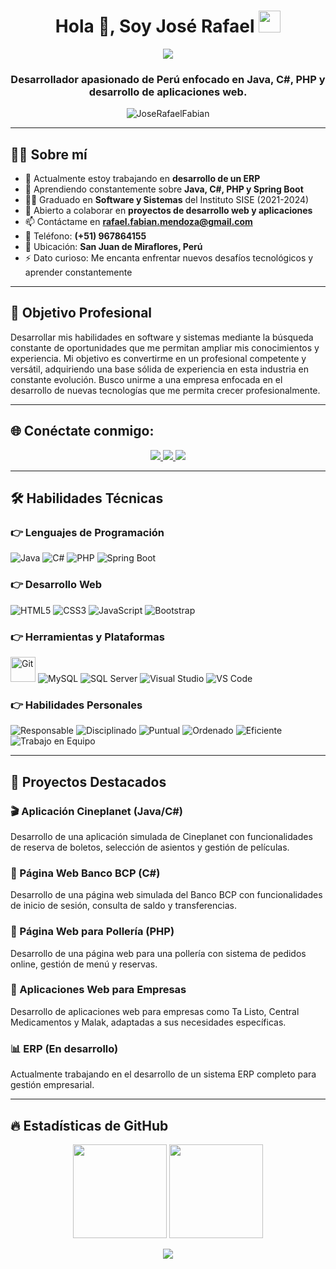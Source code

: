 <h1 align="center">Hola 👋, Soy José Rafael <img height="35" src="https://media.giphy.com/media/hvRJCLFzcasrR4ia7z/giphy.gif"></h1>
<p align="center">
  <a href="https://github.com/DenverCoder1/readme-typing-svg">
    <img src="https://readme-typing-svg.herokuapp.com?lines=Desarrollador+de+Software;Especialista+en+Java+y+C%23;Creador+de+Aplicaciones+Web;Siempre+Aprendiendo&center=true&width=500&height=50">
  </a>
</p>

<h3 align="center">Desarrollador apasionado de Perú enfocado en Java, C#, PHP y desarrollo de aplicaciones web.</h3>

<p align="center"> 
  <img src="https://komarev.com/ghpvc/?username=JoseRafaelFabian&label=Visitas%20al%20perfil&color=0e75b6&style=plastic" alt="JoseRafaelFabian" /> 
</p>

---

## 👨‍💻 Sobre mí

- 🔭 Actualmente estoy trabajando en **desarrollo de un ERP**
- 🌱 Aprendiendo constantemente sobre **Java, C#, PHP y Spring Boot**
- 👨‍🎓 Graduado en **Software y Sistemas** del Instituto SISE (2021-2024)
- 👯 Abierto a colaborar en **proyectos de desarrollo web y aplicaciones**
- 📫 Contáctame en **rafael.fabian.mendoza@gmail.com**
- 📱 Teléfono: **(+51) 967864155**
- 📍 Ubicación: **San Juan de Miraflores, Perú**
- ⚡ Dato curioso: Me encanta enfrentar nuevos desafíos tecnológicos y aprender constantemente

---

## 🚀 Objetivo Profesional

Desarrollar mis habilidades en software y sistemas mediante la búsqueda constante de oportunidades que me permitan ampliar mis conocimientos y experiencia. Mi objetivo es convertirme en un profesional competente y versátil, adquiriendo una base sólida de experiencia en esta industria en constante evolución. Busco unirme a una empresa enfocada en el desarrollo de nuevas tecnologías que me permita crecer profesionalmente.

---

## 🌐 Conéctate conmigo:
<div align="center">
  <a href="https://www.linkedin.com/in/jose-rafael-fabian-mendoza/">
    <img src="https://img.shields.io/badge/LinkedIn-0077B5?style=for-the-badge&logo=linkedin&logoColor=white">
  </a>
  <a href="mailto:rafael.fabian.mendoza@gmail.com">
    <img src="https://img.shields.io/badge/Gmail-D14836?style=for-the-badge&logo=gmail&logoColor=white">
  </a>
  <a href="https://github.com/JoseRafaelFabian">
    <img src="https://img.shields.io/badge/GitHub-100000?style=for-the-badge&logo=github&logoColor=white">
  </a>
</div>

---

## 🛠️ Habilidades Técnicas

### 👉 Lenguajes de Programación
<p align="left"> 
  <img alt="Java" src="https://img.shields.io/badge/Java-%23ED8B00.svg?logo=java&logoColor=white">
  <img alt="C#" src="https://img.shields.io/badge/C%23-%23239120.svg?logo=c-sharp&logoColor=white">
  <img alt="PHP" src="https://img.shields.io/badge/PHP-%23777BB4.svg?logo=php&logoColor=white">
  <img alt="Spring Boot" src="https://img.shields.io/badge/Spring%20Boot-%236DB33F.svg?logo=spring-boot&logoColor=white">
</p>

### 👉 Desarrollo Web
<p align="left"> 
  <img alt="HTML5" src="https://img.shields.io/badge/HTML5-%23E34F26.svg?logo=html5&logoColor=white">
  <img alt="CSS3" src="https://img.shields.io/badge/CSS-%231572B6.svg?logo=css3&logoColor=white">
  <img alt="JavaScript" src="https://img.shields.io/badge/JavaScript-%23F7DF1E.svg?logo=javascript&logoColor=black">
  <img alt="Bootstrap" src="https://img.shields.io/badge/Bootstrap-%23563D7C.svg?logo=bootstrap&logoColor=white">
</p>

### 👉 Herramientas y Plataformas
<p align="left">
  <img alt="Git" src="https://www.vectorlogo.zone/logos/git-scm/git-scm-icon.svg" width="40">
  <img alt="MySQL" src="https://img.shields.io/badge/MySQL-%2300f.svg?logo=mysql&logoColor=white">
  <img alt="SQL Server" src="https://img.shields.io/badge/SQL%20Server-%23CC2927.svg?logo=microsoft-sql-server&logoColor=white">
  <img alt="Visual Studio" src="https://img.shields.io/badge/Visual%20Studio-%235C2D91.svg?logo=visual-studio&logoColor=white">
  <img alt="VS Code" src="https://img.shields.io/badge/VS%20Code-%23007ACC.svg?logo=visual-studio-code&logoColor=white">
</p>

### 👉 Habilidades Personales
<p align="left">
  <img alt="Responsable" src="https://img.shields.io/badge/Responsable-%23009688.svg?style=flat">
  <img alt="Disciplinado" src="https://img.shields.io/badge/Disciplinado-%23FF5722.svg?style=flat">
  <img alt="Puntual" src="https://img.shields.io/badge/Puntual-%234CAF50.svg?style=flat">
  <img alt="Ordenado" src="https://img.shields.io/badge/Ordenado-%233F51B5.svg?style=flat">
  <img alt="Eficiente" src="https://img.shields.io/badge/Eficiente-%23F44336.svg?style=flat">
  <img alt="Trabajo en Equipo" src="https://img.shields.io/badge/Trabajo%20en%20Equipo-%23FFC107.svg?style=flat">
</p>

---

## 📂 Proyectos Destacados

### 🎬 Aplicación Cineplanet (Java/C#)
Desarrollo de una aplicación simulada de Cineplanet con funcionalidades de reserva de boletos, selección de asientos y gestión de películas.

### 🏦 Página Web Banco BCP (C#)
Desarrollo de una página web simulada del Banco BCP con funcionalidades de inicio de sesión, consulta de saldo y transferencias.

### 🍗 Página Web para Pollería (PHP)
Desarrollo de una página web para una pollería con sistema de pedidos online, gestión de menú y reservas.

### 📱 Aplicaciones Web para Empresas
Desarrollo de aplicaciones web para empresas como Ta Listo, Central Medicamentos y Malak, adaptadas a sus necesidades específicas.

### 📊 ERP (En desarrollo)
Actualmente trabajando en el desarrollo de un sistema ERP completo para gestión empresarial.

---

## 🔥 Estadísticas de GitHub

<p align="center">
  <img height="150" src="https://github-readme-stats.vercel.app/api?username=BrantLauro&theme=react&show_icons=true&include_all_commits=true" />
  <img height="150" src="https://github-readme-stats.vercel.app/api/top-langs/?username=BrantLauro&theme=react&layout=compact" />
</p>

<p align="center">
  <img src="https://github-readme-streak-stats.herokuapp.com/?user=BrantLauro&theme=algolia" />
</p>

